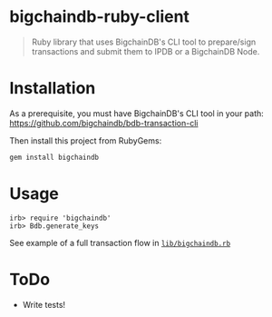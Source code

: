 # bigchaindb-ruby-client

> Ruby library that uses BigchainDB's CLI tool to prepare/sign transactions and submit them to IPDB or a BigchainDB Node.

# Installation

As a prerequisite, you must have BigchainDB's CLI tool in your path: 
https://github.com/bigchaindb/bdb-transaction-cli

Then install this project from RubyGems:

```bash
gem install bigchaindb
```

# Usage

```
irb> require 'bigchaindb'
irb> Bdb.generate_keys
```
See example of a full transaction flow in [`lib/bigchaindb.rb`](./lib/bigchaindb.rb)

# ToDo

- Write tests!
